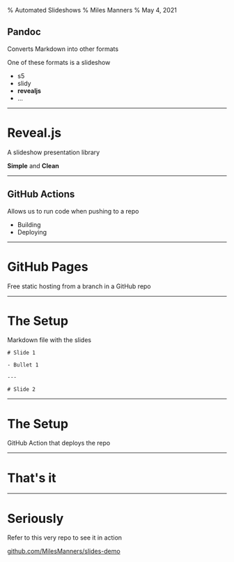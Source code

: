 % Automated Slideshows
% Miles Manners
% May 4, 2021

## Pandoc

Converts Markdown into other formats

One of these formats is a slideshow

- s5
- slidy
- **revealjs**
- ...

---

# Reveal.js

A slideshow presentation library

**Simple** and **Clean**

---

## GitHub Actions

Allows us to run code when pushing to a repo

- Building
- Deploying

---

# GitHub Pages

Free static hosting from a branch in a GitHub repo

---

# The Setup

Markdown file with the slides

~~~ {.markdown}
# Slide 1

- Bullet 1

---

# Slide 2
~~~~~~~~~~~~~~~

---

# The Setup

GitHub Action that deploys the repo

---

# That's it

---

# Seriously

Refer to this very repo to see it in action

[github.com/MilesManners/slides-demo](https://github.com/MilesManners/slides-demo)
